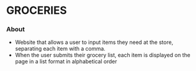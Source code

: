 # GROCERIES  
### About  
* Website that allows a user to input items they need at the store, separating each item with a comma.
* When the user submits their grocery list, each item is displayed on the page in a list format in alphabetical order